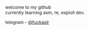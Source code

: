 welcome to my github<br />
currently learning asm, re, exploit dev.

telegram - [@fuckaslr](https://t.me/fuckaslr)<br />
